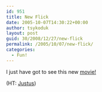 ```yaml
---
id: 951
title: New Flick
date: 2005-10-07T14:30:22+00:00
author: tsykoduk
layout: post
guid: 30/2008/12/27/new-flick
permalink: /2005/10/07/new-flick/
categories:
  - Fun!
---
```

<p>I just have got to see this new <a href="http://www.ps260.com/molly/SHINING%20FINAL.mov">movie!</a></p>


<p>(HT: <a href="feed://davejustus.blogspot.com">Justus</a>)</p>